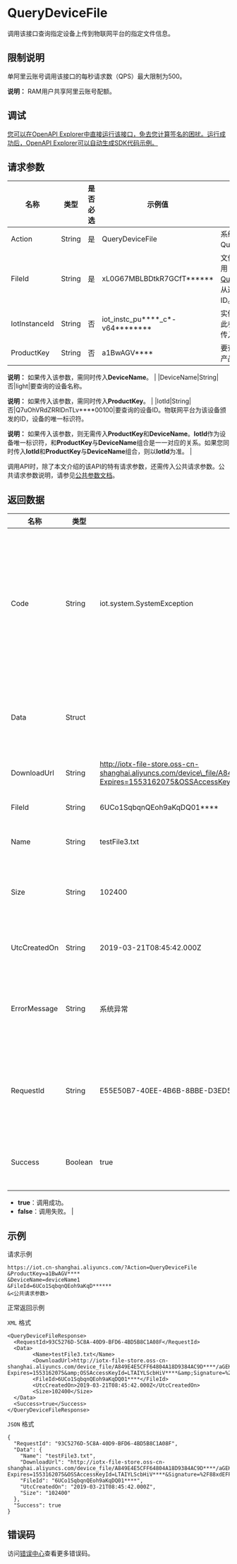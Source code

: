 # QueryDeviceFile

调用该接口查询指定设备上传到物联网平台的指定文件信息。

## 限制说明

单阿里云账号调用该接口的每秒请求数（QPS）最大限制为500。

**说明：** RAM用户共享阿里云账号配额。

## 调试

[您可以在OpenAPI Explorer中直接运行该接口，免去您计算签名的困扰。运行成功后，OpenAPI Explorer可以自动生成SDK代码示例。](https://api.aliyun.com/#product=Iot&api=QueryDeviceFile&type=RPC&version=2018-01-20)

## 请求参数

|名称|类型|是否必选|示例值|描述|
|--|--|----|---|--|
|Action|String|是|QueryDeviceFile|系统规定参数。取值：QueryDeviceFile。 |
|FileId|String|是|xL0G67MBLBDtkR7GCfT\*\*\*\*\*\*|文件标识符。您可以调用[QueryDeviceFileList](~~112001~~)，从返回结果中查看文件ID。 |
|IotInstanceId|String|否|iot\_instc\_pu\*\*\*\*\_c\*-v64\*\*\*\*\*\*\*\*|实例ID。公共实例不传此参数，企业版实例需传入。 |
|ProductKey|String|否|a1BwAGV\*\*\*\*|要查询的设备所隶属的产品ProductKey。

 **说明：** 如果传入该参数，需同时传入**DeviceName**。 |
|DeviceName|String|否|light|要查询的设备名称。

 **说明：** 如果传入该参数，需同时传入**ProductKey**。 |
|IotId|String|否|Q7uOhVRdZRRlDnTLv\*\*\*\*00100|要查询的设备ID。物联网平台为该设备颁发的ID，设备的唯一标识符。

 **说明：** 如果传入该参数，则无需传入**ProductKey**和**DeviceName**。**IotId**作为设备唯一标识符，和**ProductKey**与**DeviceName**组合是一一对应的关系。如果您同时传入**IotId**和**ProductKey**与**DeviceName**组合，则以**IotId**为准。 |

调用API时，除了本文介绍的该API的特有请求参数，还需传入公共请求参数。公共请求参数说明，请参见[公共参数文档](~~30561~~)。

## 返回数据

|名称|类型|示例值|描述|
|--|--|---|--|
|Code|String|iot.system.SystemException|调用失败时，返回的错误码。更多信息，请参见[错误码](~~87387~~)。 |
|Data|Struct| |调用成功时，返回的文件信息。 |
|DownloadUrl|String|http://iotx-file-store.oss-cn-shanghai.aliyuncs.com/device\_file/A849E4E5CFF64804A18D9384AC9D\*\*\*\*/aGEKIpp5NAGxdP2oo90000\*\*\*\*/testFile3.txt?Expires=1553162075&OSSAccessKeyId=LTAIYLScbHiV\*\*\*\*&Signature=%2F88xdEFPukJ\*\*\*\*%2F8\*\*\*\*%2Bdv3io%3D|文件下载URL。 |
|FileId|String|6UCo1SqbqnQEoh9aKqDQ01\*\*\*\*|文件标识符。 |
|Name|String|testFile3.txt|文件名称。 |
|Size|String|102400|文件大小，单位：KB。 |
|UtcCreatedOn|String|2019-03-21T08:45:42.000Z|文件创建时间。 |
|ErrorMessage|String|系统异常|调用失败时，返回的出错信息。 |
|RequestId|String|E55E50B7-40EE-4B6B-8BBE-D3ED55CCF565|阿里云为该请求生成的唯一标识符。 |
|Success|Boolean|true|表示是否调用成功。

 -   **true**：调用成功。
-   **false**：调用失败。 |

## 示例

请求示例

```
https://iot.cn-shanghai.aliyuncs.com/?Action=QueryDeviceFile
&ProductKey=a1BwAGV****
&DeviceName=deviceName1
&FileId=6UCo1SqbqnQEoh9aKqD******
&<公共请求参数>
```

正常返回示例

`XML` 格式

```
<QueryDeviceFileResponse>
  <RequestId>93C5276D-5C8A-40D9-BFD6-4BD5B8C1A08F</RequestId>
  <Data>
        <Name>testFile3.txt</Name>
        <DownloadUrl>http://iotx-file-store.oss-cn-shanghai.aliyuncs.com/device_file/A849E4E5CFF64804A18D9384AC9D****/aGEKIpp5NAGxdP2oo90000****/testFile3.txt?Expires=1553162075&amp;OSSAccessKeyId=LTAIYLScbHiV****&amp;Signature=%2F88xdEFPukJ****%2F8****%2Bdv3io%3D</DownloadUrl>
        <FileId>6UCo1SqbqnQEoh9aKqDQ01****</FileId>
        <UtcCreatedOn>2019-03-21T08:45:42.000Z</UtcCreatedOn>
        <Size>102400</Size>
  </Data>
  <Success>true</Success>
</QueryDeviceFileResponse>
```

`JSON` 格式

```
{
  "RequestId": "93C5276D-5C8A-40D9-BFD6-4BD5B8C1A08F",
  "Data": {
    "Name": "testFile3.txt",
    "DownloadUrl": "http://iotx-file-store.oss-cn-shanghai.aliyuncs.com/device_file/A849E4E5CFF64804A18D9384AC9D****/aGEKIpp5NAGxdP2oo90000****/testFile3.txt?Expires=1553162075&OSSAccessKeyId=LTAIYLScbHiV****&Signature=%2F88xdEFPukJ****%2F8****%2Bdv3io%3D",
    "FileId": "6UCo1SqbqnQEoh9aKqDQ01****",
    "UtcCreatedOn": "2019-03-21T08:45:42.000Z",
    "Size": "102400"
  },
  "Success": true
}
```

## 错误码

访问[错误中心](https://error-center.alibabacloud.com/status/product/Iot)查看更多错误码。


